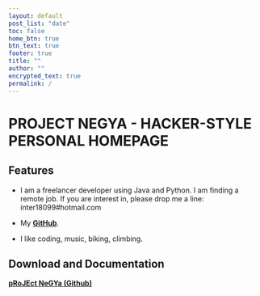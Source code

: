```yaml
---
layout: default
post_list: "date"
toc: false
home_btn: true
btn_text: true
footer: true
title: ""
author: ""
encrypted_text: true
permalink: /
---
```


# PROJECT NEGYA - HACKER-STYLE PERSONAL HOMEPAGE

##  Features
* I am a freelancer developer using Java and Python. I am finding a remote job. If you are interest in, please drop me a line: inter18099#hotmail.com

* My [**GitHub**](https://github.com/inter18099).

* I like coding, music, biking, climbing.

## Download and Documentation

[**pRoJEct NeGYa (Github)**](https://github.com/akiritsu/pRoJEct-NeGYa)

